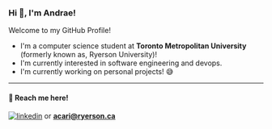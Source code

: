 ### Hi 👋, I'm Andrae!
Welcome to my GitHub Profile!


- I'm a computer science student at **Toronto Metropolitan University** (formerly known as, Ryerson University)!
- I'm currently interested in software engineering and devops.
- I'm currently working on personal projects! 😅
---
#### 🔗 Reach me here!
[![linkedin](https://img.shields.io/badge/linkedin-0A66C2?style=for-the-badge&logo=linkedin&logoColor=white)](https://www.linkedin.com/in/andrae-cari/)
or **acari@ryerson.ca**
